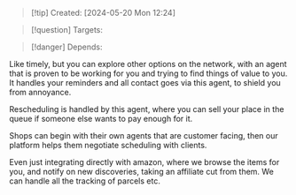 
>[!tip] Created: [2024-05-20 Mon 12:24]

>[!question] Targets: 

>[!danger] Depends: 

Like timely, but you can explore other options on the network, with an agent that is proven to be working for you and trying to find things of value to you.  It handles your reminders and all contact goes via this agent, to shield you from annoyance.

Rescheduling is handled by this agent, where you can sell your place in the queue if someone else wants to pay enough for it.

Shops can begin with their own agents that are customer facing, then our platform helps them negotiate scheduling with clients.

Even just integrating directly with amazon, where we browse the items for you, and notify on new discoveries, taking an affiliate cut from them.  We can handle all the tracking of parcels etc.